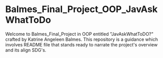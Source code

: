 # Balmes_Final_Project_OOP_JavAskWhatToDo
Welcome to Balmes_Final_Project in OOP entitled "JavAskWhatToDO?" crafted by Katrine Angeleen Balmes. This repository is a guidance which involves README file that stands ready to narrate the project's overview and its align SDG's. 
